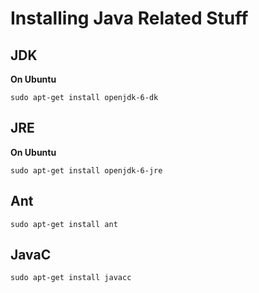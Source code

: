 # Installing Java Related Stuff

## JDK

**On Ubuntu**

```
sudo apt-get install openjdk-6-dk
```


## JRE

**On Ubuntu**

```
sudo apt-get install openjdk-6-jre
```


## Ant

```
sudo apt-get install ant
```

## JavaC

```
sudo apt-get install javacc
```
